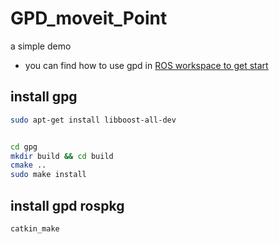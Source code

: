 # GPD_moveit_Point
a simple demo

* you can find how to use gpd in [ROS workspace to get start](https://blog.csdn.net/Eeko_x/article/details/104835154)

## install gpg 
```bash
sudo apt-get install libboost-all-dev


cd gpg
mkdir build && cd build
cmake ..
sudo make install
```

## install gpd rospkg
```bash
catkin_make
```